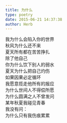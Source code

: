 ```yaml
---  
title: 为什么  
type: poetry  
date: 2015-06-21 14:37:38  
author: Herb    
---  
```

我为什么会陷入你的世界  
秋风为什么还不来  
夏天所有都在苦苦挣扎  
除了他自己    
你为什么饮下别人的弱水  
夏天为什么把自己灼伤  
如果因果必定循环  
我愿意揽走他所有的报应    
为什么世间人不得偿所愿  
为什么圆满之人不曾发问  
某年秋夏我碰见青春  
我没有问：  
为什么只有我伤痕累累